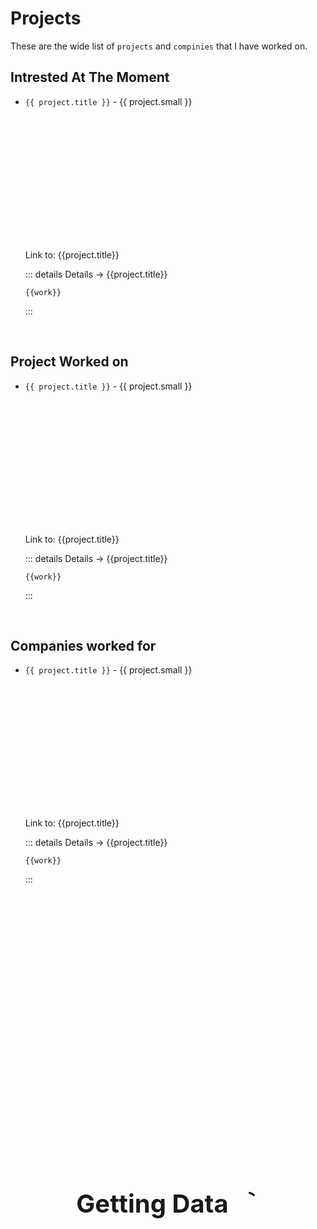 # Projects
These are the wide list of `projects` and `compinies` that I have worked on.

## Intrested At The Moment

<ul>

<div v-for="project in project_data.reverse()">

<li v-if="project.type == 'interested'">

`{{ project.title }}` - {{ project.small }}

<img :src="project.image" style="height: 200px; border-radius: 15px;"/>


Link to: <a :href="project.link">{{project.title}}</a>

::: details Details -> {{project.title}}

<div v-html="project.description"></div>

<span v-for="work in project.work.split(' • ')">
<div><code>{{work}}</code></div>
</span>

:::

</li>

</div>

</ul>
<br/>


## Project Worked on


<ul>

<div v-for="project in project_data.reverse()">

<li v-if="project.type == 'project'">

`{{ project.title }}` - {{ project.small }}

<img :src="project.image" style="height: 200px; border-radius: 15px;"/>

Link to: <a :href="project.link">{{project.title}}</a>

::: details Details -> {{project.title}}

<div v-html="project.description"></div>

<span v-for="work in project.work.split(' • ')">
<div><code>{{work}}</code></div>
</span>

:::

</li>

</div>

</ul>
<br/>

## Companies worked for

<ul>

<div v-for="project in project_data.reverse()">

<li v-if="project.type == 'job'">

`{{ project.title }}` - {{ project.small }}

<img :src="project.image" style="height: 200px; border-radius: 15px;"/>


Link to: <a :href="project.link">{{project.title}}</a>

::: details Details -> {{project.title}}

<div v-html="project.description"></div>

<span v-for="work in project.work.split(' • ')">
<div><code>{{work}}</code></div>
</span>

:::

</li>

</div>

</ul>
<br/>

<div style="width: 100vw; height: 100vh; position: fixed; background-opacity: 0.5; top: 0; left: 0; display: flex; justify-content: center; align-items: center; z-index: 20" class="middle_text" ref="getting_data">

<div style="font-size: 40px; font-weight: bold; display: flex; gap: 10px; opacity: 1;">
<span style="margin-top: 5px;"> Getting Data  </span>
<svg xmlns="http://www.w3.org/2000/svg" width="1em" height="1em" viewBox="0 0 24 24"><path fill="none" stroke="currentColor" stroke-dasharray="16" stroke-dashoffset="16" stroke-linecap="round" stroke-linejoin="round" stroke-width="2" d="M12 3c4.97 0 9 4.03 9 9"><animate fill="freeze" attributeName="stroke-dashoffset" dur="0.2s" values="16;0"/><animateTransform attributeName="transform" dur="1.5s" repeatCount="indefinite" type="rotate" values="0 12 12;360 12 12"/></path></svg>
</div>

</div>


<script setup>
    import {onMounted, ref} from "vue";

    var project_data = ref([])
    var getting_data = ref()


    async function fetchProjectData() {
        try {
            const response = await fetch('https://sairash.github.io/playable/json/projects.json');

            if (!response.ok) {
                throw new Error('Network response was not ok ' + response.statusText);
            }

            return await response.json();

        } catch (error) {
            console.error('There has been a problem with your fetch operation:', error);
        }
    }

    onMounted(async() => {
        project_data.value = await fetchProjectData()
        getting_data.value.style.display = "none"
    })

</script>

<style>
.middle_text {
    background-color: var(--vp-c-bg);
    color: var(--vp-c-gray-1)
}
</style>